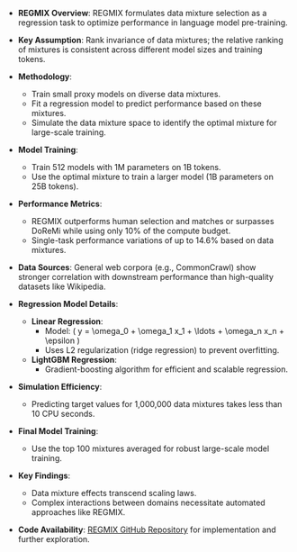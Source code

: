 - **REGMIX Overview**: REGMIX formulates data mixture selection as a regression task to optimize performance in language model pre-training.
  
- **Key Assumption**: Rank invariance of data mixtures; the relative ranking of mixtures is consistent across different model sizes and training tokens.

- **Methodology**:
  - Train small proxy models on diverse data mixtures.
  - Fit a regression model to predict performance based on these mixtures.
  - Simulate the data mixture space to identify the optimal mixture for large-scale training.

- **Model Training**:
  - Train 512 models with 1M parameters on 1B tokens.
  - Use the optimal mixture to train a larger model (1B parameters on 25B tokens).

- **Performance Metrics**:
  - REGMIX outperforms human selection and matches or surpasses DoReMi while using only 10% of the compute budget.
  - Single-task performance variations of up to 14.6% based on data mixtures.

- **Data Sources**: General web corpora (e.g., CommonCrawl) show stronger correlation with downstream performance than high-quality datasets like Wikipedia.

- **Regression Model Details**:
  - **Linear Regression**: 
    - Model: \( y = \omega_0 + \omega_1 x_1 + \ldots + \omega_n x_n + \epsilon \)
    - Uses L2 regularization (ridge regression) to prevent overfitting.
  - **LightGBM Regression**: 
    - Gradient-boosting algorithm for efficient and scalable regression.

- **Simulation Efficiency**: 
  - Predicting target values for 1,000,000 data mixtures takes less than 10 CPU seconds.

- **Final Model Training**: 
  - Use the top 100 mixtures averaged for robust large-scale model training.

- **Key Findings**:
  - Data mixture effects transcend scaling laws.
  - Complex interactions between domains necessitate automated approaches like REGMIX.

- **Code Availability**: [REGMIX GitHub Repository](https://github.com/sail-sg/regmix) for implementation and further exploration.